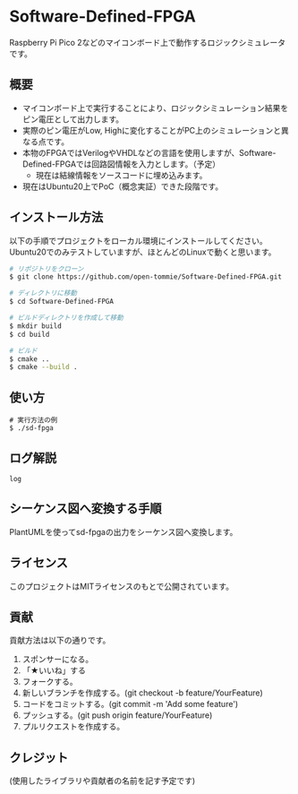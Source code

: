 # Software-Defined-FPGA
Raspberry Pi Pico 2などのマイコンボード上で動作するロジックシミュレータです。

## 概要

- マイコンボード上で実行することにより、ロジックシミュレーション結果をピン電圧として出力します。
- 実際のピン電圧がLow, Highに変化することがPC上のシミュレーションと異なる点です。
- 本物のFPGAではVerilogやVHDLなどの言語を使用しますが、Software-Defined-FPGAでは回路図情報を入力とします。（予定）
  - 現在は結線情報をソースコードに埋め込みます。
- 現在はUbuntu20上でPoC（概念実証）できた段階です。

## インストール方法

以下の手順でプロジェクトをローカル環境にインストールしてください。
Ubuntu20でのみテストしていますが、ほとんどのLinuxで動くと思います。

```bash
# リポジトリをクローン
$ git clone https://github.com/open-tommie/Software-Defined-FPGA.git

# ディレクトリに移動
$ cd Software-Defined-FPGA

# ビルドディレクトリを作成して移動
$ mkdir build
$ cd build

# ビルド
$ cmake ..
$ cmake --build .

```

## 使い方

```
# 実行方法の例
$ ./sd-fpga
```

## ログ解説

```
log
```

## シーケンス図へ変換する手順

PlantUMLを使ってsd-fpgaの出力をシーケンス図へ変換します。


## ライセンス

このプロジェクトはMITライセンスのもとで公開されています。

## 貢献

貢献方法は以下の通りです。

1. スポンサーになる。
1. 「★いいね」する
1. フォークする。
1. 新しいブランチを作成する。(git checkout -b feature/YourFeature)
1. コードをコミットする。(git commit -m 'Add some feature')
1. プッシュする。(git push origin feature/YourFeature)
1. プルリクエストを作成する。

## クレジット
(使用したライブラリや貢献者の名前を記す予定です)
